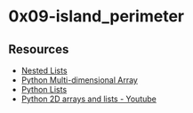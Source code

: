 # 0x09-island_perimeter
## Resources
* [Nested Lists](https://intranet.alxswe.com/rltoken/8SPalOgoGDWQChVbct0p1g)
* [Python Multi-dimensional Array](https://intranet.alxswe.com/rltoken/IYcYmeVlCfF-F7Szn1fzfQ)
* [Python Lists](https://intranet.alxswe.com/rltoken/TZ8UtQaRxN5cFf8c1TB-rw)
* [Python 2D arrays and lists - Youtube](https://intranet.alxswe.com/rltoken/H7SwlI_XYDpwYonNYKXQfg)